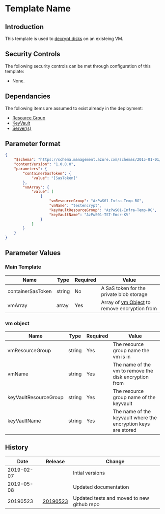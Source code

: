 # Template Name

## Introduction

This template is used to [decrypt disks](<https://docs.microsoft.com/en-us/azure/security/azure-security-disk-encryption-windows>) on an existeing VM.

## Security Controls

The following security controls can be met through configuration of this template:

* None.

## Dependancies

The following items are assumed to exist already in the deployment:

* [Resource Group](<https://github.com/canada-ca-azure-templates/resourcegroups>)
* [KeyVault](<https://github.com/canada-ca-azure-templates/keyvaults>)
* [Server(s)](<https://github.com/canada-ca-azure-templates/servers>)

## Parameter format

```JSON
{
    "$schema": "https://schema.management.azure.com/schemas/2015-01-01/deploymentParameters.json#",
    "contentVersion": "1.0.0.0",
    "parameters": {
        "containerSasToken": {
            "value": "[SasToken]"
        },
        "vmArray": {
            "value": [
                {
                    "vmResourceGroup": "AzPwS01-Infra-Temp-RG",
                    "vmName": "testencrypt",
                    "keyVaultResourceGroup": "AzPwS01-Infra-Temp-RG",
                    "keyVaultName": "AzPwS01-TST-Encr-KV"
                }
            ]
        }
    }
}
```

## Parameter Values

### Main Template

|Name        |Type   |Required |Value                               |
|------------|-------|---------|------------------------------------|
|containerSasToken |string |No      |A SaS token for the private blob storage |
|vmArray |array |Yes      |Array of [vm Object](###vm-object) to remove encryption from|

### vm object

|Name        |Type   |Required |Value                               |
|------------|-------|---------|------------------------------------|
|vmResourceGroup |string |Yes      |The resource group name the vm is in |
|vmName |string |Yes      |The name of the vm to remove the disk encryption from |
|keyVaultResourceGroup |string |Yes      |The resource group name of the keyvault |
|keyVaultName |string |Yes      |The name of the keyvault where the encryption keys are stored |

## History

|Date       | Release| Change                |
|-----------|--------|-----------------------|
|2019-02-07 |        |Intial versions|
|2019-05-08 |        |Updated documentation|
|20190523   |[20190523](https://github.com/canada-ca-azure-templates/vnet-peering/tree/20190523)|Updated tests and moved to new github repo|